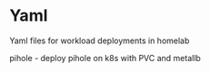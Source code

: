 # Yaml
Yaml files for workload deployments in homelab

pihole - deploy pihole on k8s with PVC and metallb 
